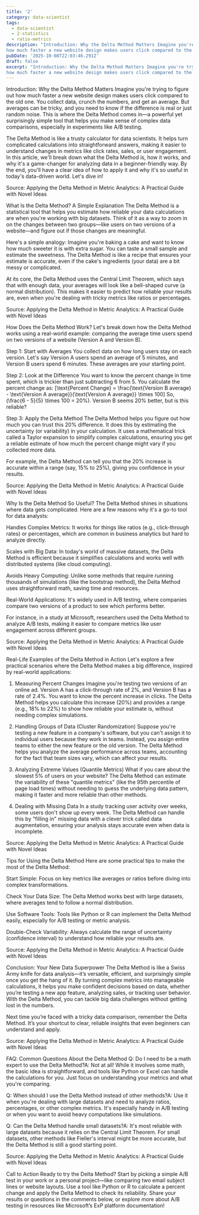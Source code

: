 ```yaml
---
title: '2'
category: data-scientist
tags:
  - data-scientist
  - 2-statistics
  - ratio-metrics
description: "Introduction: Why the Delta Method Matters Imagine you're trying to figure out
how much faster a new website design makes users click compared to the ..."
pubDate: '2025-10-08T22:03:46.291Z'
draft: false
excerpt: "Introduction: Why the Delta Method Matters Imagine you're trying to figure out
how much faster a new website design makes users click compared to the ..."
---
```


Introduction: Why the Delta Method Matters
Imagine you're trying to figure out how much faster a new website design makes users click compared to the old one. You collect data, crunch the numbers, and get an average. But averages can be tricky, and you need to know if the difference is real or just random noise. This is where the Delta Method comes in—a powerful yet surprisingly simple tool that helps you make sense of complex data comparisons, especially in experiments like A/B testing.

The Delta Method is like a trusty calculator for data scientists. It helps turn complicated calculations into straightforward answers, making it easier to understand changes in metrics like click rates, sales, or user engagement. In this article, we'll break down what the Delta Method is, how it works, and why it's a game-changer for analyzing data in a beginner-friendly way. By the end, you'll have a clear idea of how to apply it and why it's so useful in today's data-driven world. Let's dive in!

Source: Applying the Delta Method in Metric Analytics: A Practical Guide with Novel Ideas

What Is the Delta Method? A Simple Explanation
The Delta Method is a statistical tool that helps you estimate how reliable your data calculations are when you're working with big datasets. Think of it as a way to zoom in on the changes between two groups—like users on two versions of a website—and figure out if those changes are meaningful.

Here's a simple analogy: Imagine you're baking a cake and want to know how much sweeter it is with extra sugar. You can taste a small sample and estimate the sweetness. The Delta Method is like a recipe that ensures your estimate is accurate, even if the cake's ingredients (your data) are a bit messy or complicated.

At its core, the Delta Method uses the Central Limit Theorem, which says that with enough data, your averages will look like a bell-shaped curve (a normal distribution). This makes it easier to predict how reliable your results are, even when you're dealing with tricky metrics like ratios or percentages.

Source: Applying the Delta Method in Metric Analytics: A Practical Guide with Novel Ideas

How Does the Delta Method Work?
Let's break down how the Delta Method works using a real-world example: comparing the average time users spend on two versions of a website (Version A and Version B).

Step 1: Start with Averages
You collect data on how long users stay on each version. Let's say Version A users spend an average of 5 minutes, and Version B users spend 6 minutes. These averages are your starting point.

Step 2: Look at the Difference
You want to know the percent change in time spent, which is trickier than just subtracting 6 from 5. You calculate the percent change as:
[\text{Percent Change} = \frac{\text{Version B average} - \text{Version A average}}{\text{Version A average}} \times 100]
So, (\frac{6 - 5}{5} \times 100 = 20%). Version B seems 20% better, but is this reliable?

Step 3: Apply the Delta Method
The Delta Method helps you figure out how much you can trust this 20% difference. It does this by estimating the uncertainty (or variability) in your calculation. It uses a mathematical trick called a Taylor expansion to simplify complex calculations, ensuring you get a reliable estimate of how much the percent change might vary if you collected more data.

For example, the Delta Method can tell you that the 20% increase is accurate within a range (say, 15% to 25%), giving you confidence in your results.

Source: Applying the Delta Method in Metric Analytics: A Practical Guide with Novel Ideas

Why Is the Delta Method So Useful?
The Delta Method shines in situations where data gets complicated. Here are a few reasons why it's a go-to tool for data analysts:

Handles Complex Metrics: It works for things like ratios (e.g., click-through rates) or percentages, which are common in business analytics but hard to analyze directly.

Scales with Big Data: In today's world of massive datasets, the Delta Method is efficient because it simplifies calculations and works well with distributed systems (like cloud computing).

Avoids Heavy Computing: Unlike some methods that require running thousands of simulations (like the bootstrap method), the Delta Method uses straightforward math, saving time and resources.

Real-World Applications: It's widely used in A/B testing, where companies compare two versions of a product to see which performs better.

For instance, in a study at Microsoft, researchers used the Delta Method to analyze A/B tests, making it easier to compare metrics like user engagement across different groups.

Source: Applying the Delta Method in Metric Analytics: A Practical Guide with Novel Ideas

Real-Life Examples of the Delta Method in Action
Let's explore a few practical scenarios where the Delta Method makes a big difference, inspired by real-world applications:

1. Measuring Percent Changes
Imagine you're testing two versions of an online ad. Version A has a click-through rate of 2%, and Version B has a rate of 2.4%. You want to know the percent increase in clicks. The Delta Method helps you calculate this increase (20%) and provides a range (e.g., 18% to 22%) to show how reliable your estimate is, without needing complex simulations.

2. Handling Groups of Data (Cluster Randomization)
Suppose you're testing a new feature in a company's software, but you can't assign it to individual users because they work in teams. Instead, you assign entire teams to either the new feature or the old version. The Delta Method helps you analyze the average performance across teams, accounting for the fact that team sizes vary, which can affect your results.

3. Analyzing Extreme Values (Quantile Metrics)
What if you care about the slowest 5% of users on your website? The Delta Method can estimate the variability of these "quantile metrics" (like the 95th percentile of page load times) without needing to guess the underlying data pattern, making it faster and more reliable than other methods.

4. Dealing with Missing Data
In a study tracking user activity over weeks, some users don't show up every week. The Delta Method can handle this by "filling in" missing data with a clever trick called data augmentation, ensuring your analysis stays accurate even when data is incomplete.

Source: Applying the Delta Method in Metric Analytics: A Practical Guide with Novel Ideas

Tips for Using the Delta Method
Here are some practical tips to make the most of the Delta Method:

Start Simple: Focus on key metrics like averages or ratios before diving into complex transformations.

Check Your Data Size: The Delta Method works best with large datasets, where averages tend to follow a normal distribution.

Use Software Tools: Tools like Python or R can implement the Delta Method easily, especially for A/B testing or metric analysis.

Double-Check Variability: Always calculate the range of uncertainty (confidence interval) to understand how reliable your results are.

Source: Applying the Delta Method in Metric Analytics: A Practical Guide with Novel Ideas

Conclusion: Your New Data Superpower
The Delta Method is like a Swiss Army knife for data analysis—it’s versatile, efficient, and surprisingly simple once you get the hang of it. By turning complex metrics into manageable calculations, it helps you make confident decisions based on data, whether you’re testing a new app feature, analyzing sales, or tracking user behavior. With the Delta Method, you can tackle big data challenges without getting lost in the numbers.

Next time you’re faced with a tricky data comparison, remember the Delta Method. It’s your shortcut to clear, reliable insights that even beginners can understand and apply.

Source: Applying the Delta Method in Metric Analytics: A Practical Guide with Novel Ideas

FAQ: Common Questions About the Delta Method
Q: Do I need to be a math expert to use the Delta Method?A: Not at all! While it involves some math, the basic idea is straightforward, and tools like Python or Excel can handle the calculations for you. Just focus on understanding your metrics and what you're comparing.

Q: When should I use the Delta Method instead of other methods?A: Use it when you're dealing with large datasets and need to analyze ratios, percentages, or other complex metrics. It's especially handy in A/B testing or when you want to avoid heavy computations like simulations.

Q: Can the Delta Method handle small datasets?A: It's most reliable with large datasets because it relies on the Central Limit Theorem. For small datasets, other methods like Fieller's interval might be more accurate, but the Delta Method is still a good starting point.

Source: Applying the Delta Method in Metric Analytics: A Practical Guide with Novel Ideas

Call to Action
Ready to try the Delta Method? Start by picking a simple A/B test in your work or a personal project—like comparing two email subject lines or website layouts. Use a tool like Python or R to calculate a percent change and apply the Delta Method to check its reliability. Share your results or questions in the comments below, or explore more about A/B testing in resources like Microsoft’s ExP platform documentation!
